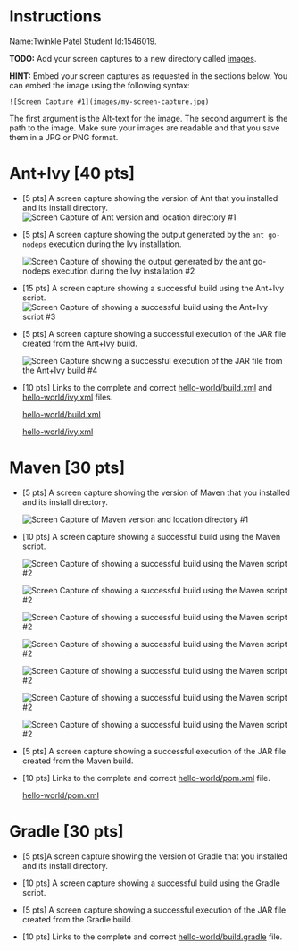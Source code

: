 # Instructions
Name:Twinkle Patel Student Id:1546019.

**TODO:** Add your screen captures to a new directory called [images](images).

**HINT:** Embed your screen captures as requested in the sections below. You can embed the image using the following syntax:

```
![Screen Capture #1](images/my-screen-capture.jpg)
```

The first argument is the Alt-text for the image. The second argument is the path to the image. Make sure your images are readable and that you save them in a JPG or PNG format.

# Ant+Ivy [40 pts]
- [5 pts] A screen capture showing the version of Ant that you installed and its install directory.
   ![Screen Capture of Ant version and location directory #1](images/Version_of_ant_Installed_dir.JPG)
- [5 pts] A screen capture showing the output generated by the `ant go-nodeps` execution during the Ivy installation.

   ![Screen Capture of showing the output generated by the ant go-nodeps execution during the Ivy installation #2](images/ant-go-nodeps.JPG)

- [15 pts] A screen capture showing a successful build using the Ant+Ivy script.
   ![Screen Capture of showing a successful build using the Ant+Ivy script #3](images/Successful-uild-usind-ant+ivy-script.JPG)

- [5 pts] A screen capture showing a successful execution of the JAR file created from the Ant+Ivy build.

   ![Screen Capture showing a successful execution of the JAR file from the Ant+Ivy build #4](images/Successful-execution-of-jar-file-created-from-ant+ivy.JPG)
- [10 pts] Links to the complete and correct [hello-world/build.xml](hello-world/build.xml) and [hello-world/ivy.xml](hello-world/ivy.xml) files.
   
   [hello-world/build.xml](hello-world/build.xml)


   [hello-world/ivy.xml](hello-world/ivy.xml)

# Maven [30 pts]
- [5 pts] A screen capture showing the version of Maven that you installed and its install directory.

   ![Screen Capture of Maven version and location directory #1](images/Maven_version_install_directory.JPG)

- [10 pts] A screen capture showing a successful build using the Maven script.


   	![Screen Capture of showing a successful build using the Maven script #2](images/mvnbuild-1.JPG)

	![Screen Capture of showing a successful build using the Maven script #2](images/mvnbuild-2.JPG)

	![Screen Capture of showing a successful build using the Maven script #2](images/mvnbuild-3.JPG)

	![Screen Capture of showing a successful build using the Maven script #2](images/mvnbuild-4.JPG)

	![Screen Capture of showing a successful build using the Maven script #2](images/mvnbuild-5.JPG)

	![Screen Capture of showing a successful build using the Maven script #2](images/mvnbuild-6.JPG)
	
	![Screen Capture of showing a successful build using the Maven script #2](images/mvnbuild-7.JPG)




- [5 pts] A screen capture showing a successful execution of the JAR file created from the Maven build.




- [10 pts] Links to the complete and correct [hello-world/pom.xml](hello-world/pom.xml) file.


   [hello-world/pom.xml](hello-world/pom.xml)


# Gradle [30 pts]
- [5 pts]A screen capture showing the version of Gradle that you installed and its install directory.

- [10 pts] A screen capture showing a successful build using the Gradle script.

- [5 pts] A screen capture showing a successful execution of the JAR file created from the Gradle build.

- [10 pts] Links to the complete and correct [hello-world/build.gradle](hello-world/build.gradle) file.
